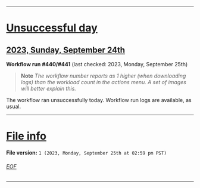 
***

# [Unsuccessful day](#Unsuccessful-day)

## [2023, Sunday, September 24th](#2023-Sunday-September-24th)

**Workflow run #440/#441** (last checked: 2023, Monday, September 25th)

> **Note** _The workflow number reports as 1 higher (when downloading logs) than the workload count in the actions menu. A set of images will better explain this._

The workflow ran unsuccessfully today. Workflow run logs are available, as usual.

***

# [File info](#File-info)

**File version:** `1 (2023, Monday, September 25th at 02:59 pm PST)`

###### [EOF](#EOF)

***
